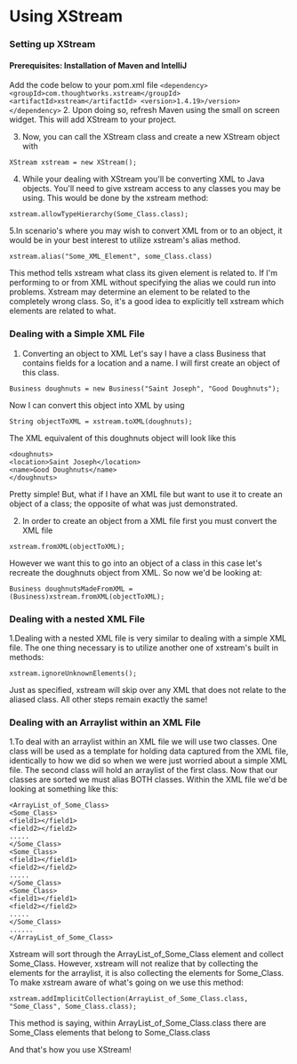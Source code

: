 # Using XStream

### Setting up XStream

#### Prerequisites: Installation of Maven and IntelliJ
		
Add the code below to your pom.xml file
		```
	<dependency>
	<groupId>com.thoughtworks.xstream</groupId>
 	<artifactId>xstream</artifactId>
  	<version>1.4.19>/version>
	</dependency>
		```
2. Upon doing so, refresh Maven using the
small on screen widget. 
This will add XStream to your project.

3. Now, you can call the XStream class and create
a new XStream object with
			
``` XStream xstream = new XStream(); ```
			
4. While your dealing with XStream you'll be converting XML to Java objects.
You'll need to give xstream access to any classes you may be using. This 
would be done by the xstream method:
				
``` xstream.allowTypeHierarchy(Some_Class.class); ```
				
5.In scenario's where you may wish to convert XML from or to an object,
it would be in your best interest to utilize xstream's alias method.
			
``` xstream.alias("Some_XML_Element", some_Class.class) ```
			
This method tells xstream what class its given element is related to.
If I'm performing to or from XML without specifying the alias we
could run into problems. Xstream may determine an element to be
related to the completely wrong class. So, it's a good idea to 
explicitly tell xstream which elements are related to what.
			
### Dealing with a Simple XML File

1. Converting an object to XML
Let's say I have a class Business that
contains fields for a location and a name. I will
first create an object of this class.
			
``` Business doughnuts = new Business("Saint Joseph", "Good Doughnuts"); ```
		
Now I can convert this object into XML by using
			
``` String objectToXML = xstream.toXML(doughnuts); ```
			
The XML equivalent of this doughnuts object
will look like this

```	
<doughnuts>
<location>Saint Joseph</location>
<name>Good Doughnuts</name>
</doughnuts>
```

Pretty simple! But, what if I have an XML file
but want to use it to create an object of
a class; the opposite of what was just demonstrated.
			
2. In order to create an object from a XML file
first you must convert the XML file

``` xstream.fromXML(objectToXML); ```

However we want this to go into an object
of a class in this case let's recreate the
doughnuts object from XML.
So now we'd be looking at:

```	
Business doughnutsMadeFromXML = 
(Business)xstream.fromXML(objectToXML);
```

### Dealing with a nested XML File

1.Dealing with a nested XML file is very similar to dealing with a simple XML file.
The one thing necessary is to utilize another one of xstream's built in methods:
			
``` xstream.ignoreUnknownElements(); ```

Just as specified, xstream will skip over any XML that does not relate to the aliased class.
All other steps remain exactly the same!

### Dealing with an Arraylist within an XML File

1.To deal with an arraylist within an XML file we will use two classes. One class will
be used as a template for holding data captured from the XML file, identically
to how we did so when we were just worried about a simple XML file. The second
class will hold an arraylist of the first class. Now that our classes are sorted
we must alias BOTH classes. Within the XML file we'd be looking at something like this:
```
<ArrayList_of_Some_Class>
<Some_Class>
<field1></field1>
<field2></field2>
.....
</Some_Class>
<Some_Class>
<field1></field1>
<field2></field2>
.....
</Some_Class>
<Some_Class>
<field1></field1>
<field2></field2>
.....
</Some_Class>
......
</ArrayList_of_Some_Class>
```

Xstream will sort through the ArrayList_of_Some_Class element and collect Some_Class. However,
xstream will not realize that by collecting the elements for the arraylist, it is also collecting
the elements for Some_Class. To make xstream aware of what's going on we use this method:

``` xstream.addImplicitCollection(ArrayList_of_Some_Class.class, "Some_Class", Some_Class.class); ```

This method is saying, within ArrayList_of_Some_Class.class there are Some_Class elements that belong to Some_Class.class
				
And that's how you use XStream!
			
